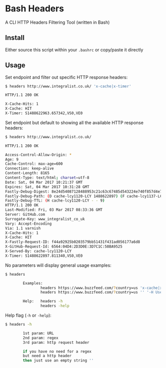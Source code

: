 # Bash Headers

A CLI HTTP Headers Filtering Tool (written in Bash)

## Install

Either source this script within your `.bashrc` or copy/paste it directly

## Usage

Set endpoint and filter out specific HTTP response headers:

```bash
$ headers http://www.integralist.co.uk/ 'x-cache|x-timer'

HTTP/1.1 200 OK

X-Cache-Hits: 1
X-Cache: HIT
X-Timer: S1488622963.657342,VS0,VE0
```

Set endpoint but default to showing all the available HTTP response headers:

```bash
$ headers http://www.integralist.co.uk/

HTTP/1.1 200 OK

Access-Control-Allow-Origin: *
Age: 9
Cache-Control: max-age=600
Connection: keep-alive
Content-Length: 8165
Content-Type: text/html; charset=utf-8
Date: Sat, 04 Mar 2017 10:21:37 GMT
Expires: Sat, 04 Mar 2017 10:31:28 GMT
Fastly-Debug-Digest: 8e24d54087128488953c21c63c67485d543224e740f857d4e799563fb18db6fa
Fastly-Debug-Path: (D cache-lcy1120-LCY 1488622897) (F cache-lcy1137-LCY 1488622888)
Fastly-Debug-TTL: (H cache-lcy1120-LCY - - 9)
HTTP/1.1 200 OK
Last-Modified: Fri, 03 Mar 2017 08:33:36 GMT
Server: GitHub.com
Surrogate-Key: www_integralist_co_uk
Vary: Accept-Encoding
Via: 1.1 varnish
X-Cache-Hits: 1
X-Cache: HIT
X-Fastly-Request-ID: f44a92925b0203579bb51431f431ad056177a6d8
X-GitHub-Request-Id: 6564:04D4:2D3D0E:3D7C1C:58BA9525
X-Served-By: cache-lcy1120-LCY
X-Timer: S1488622897.811340,VS0,VE0
```

No parameters will display general usage examples:

```bash
$ headers

        Examples:
                headers https://www.buzzfeed.com/?country=us 'x-cache|x-timer|device' '-H User-Agent:iphone'
                headers https://www.buzzfeed.com/?country=us '' '-H User-Agent:iphone -H X-Foo:bar'

        Help:   headers -h
                headers -help
```

Help flag (`-h` or `-help`):

```bash
$ headers -h

        1st param: URL
        2nd param: regex
        3rd param: http request header

        if you have no need for a regex
        but need a http header
        then just use an empty string ''
```
